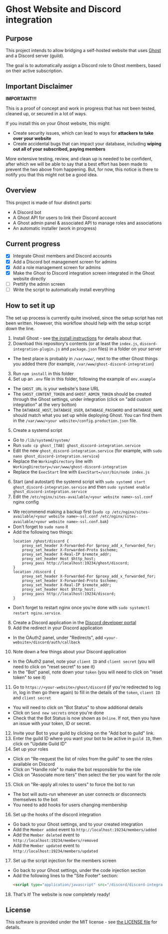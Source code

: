 # Ghost Website and Discord integration

## Purpose

This project intends to allow bridging a self-hosted website that uses [Ghost](https://github.com/TryGhost/Ghost) and a Discord server (guild).

The goal is to automatically assign a Discord role to Ghost members, based on their active subscription.

## Important Disclaimer

**IMPORTANT!!!**

This is a proof of concept and work in progress that has not been tested, cleaned up, or secured in a lot of ways.

If you install this on your Ghost website, this might:
- Create security issues, which can lead to ways for **attackers to take over your website**
- Create accidental bugs that can impact your database, including **wiping out all of your subscribed, paying members**

More extensive testing, review, and clean up is needed to be confident, after which we will be able to say that a best effort has been made to prevent the two above from happening. But, for now, this notice is there to notify you that this might not be a good idea.

## Overview

This project is made of four distinct parts:
- A Discord bot
- A Ghost API for users to link their Discord account
- A Ghost admin panel & associated API to manage roles and associations 
- An automatic installer (work in progress)

## Current progress

- [X] Integrate Ghost members and Discord accounts
- [X] Add a Discord bot management screen for admins
- [X] Add a role management screen for admins
- [X] Make the Ghost to Discord integration screen integrated in the Ghost website directly
- [ ] Prettify the admin screen
- [ ] Write the script to automatically install everything

## How to set it up

The set up process is currently quite involved, since the setup script has not been written. However, this workflow should help with the setup script down the line.

1. Install Ghost - see [the install instructions](https://ghost.org/docs/install/ubuntu/) for details about that.
2. Download this repository's contents (or at least the `index.js`, `discord-integration-plugin.js` and `package.json` files) in a folder on your server
  - The best place is probably in `/var/www/`, next to the other Ghost things you added there (for example, `/var/www/ghost-discord-integration`)
3. Run `npm install` in this folder
4. Set up an `.env` file in this folder, following the example of `env.example`
  - The `GHOST_URL` is your website's base URL
  - The `GHOST_CONTENT_TOKEN` and `GHOST_ADMIN_TOKEN` should be created through the Ghost settings, under integration (click on "add custom integration" at the very botton)
  - The `DATABASE_HOST`, `DATABASE_USER`, `DATABASE_PASSWORD` and `DATABASE_NAME` should match what you set up while deploying Ghost. You can find them in the `/var/www/<your website>/config.production.json` file.
5. Create a systemd script
  - Go to `/lib/systemd/system/`
  - Run `sudo cp ghost_[TAB] ghost_discord-integration.service`
  - Edit the new `ghost_discord-integration.service` (for example, with `sudo nano ghost_discord-integration.service`)
  - Replace the `WorkingDirectory` line with `WorkingDirectory=/var/www/ghost-discord-integration`
  - Replace the `ExecStart` line with `ExecStart=/usr/bin/node index.js`
6. Start (and autostart) the systemd script with `sudo systemd start ghost_discord-integration.service` and then `sudo systemd enable ghost_discord-integration.service`
7. Edit the `/etc/nginx/sites-available/<your website name>-ssl.conf` nginx config
  - We recommend making a backup first (`sudo cp /etc/nginx/sites-available/<your website name>-ssl.conf /etc/nginx/sites-available/<your website name>-ssl.conf.bak`)
  - Don't forget to `sudo nano` it
  - Add the following two things:
    ```nginx
    location /ghost/discord {
        proxy_set_header X-Forwarded-For $proxy_add_x_forwarded_for;
        proxy_set_header X-Forwarded-Proto $scheme;
        proxy_set_header X-Real-IP $remote_addr;
        proxy_set_header Host $http_host;
        proxy_pass http://localhost:19234/ghost/discord;
    }
    location /discord {
        proxy_set_header X-Forwarded-For $proxy_add_x_forwarded_for;
        proxy_set_header X-Forwarded-Proto $scheme;
        proxy_set_header X-Real-IP $remote_addr;
        proxy_set_header Host $http_host;
        proxy_pass http://localhost:19234/discord;
    }
    ```
  - Don't forget to restart nginx once you're done with `sudo systemctl restart nginx.service`.
8. Create a Discord application in the [Discord developer portal](https://discord.com/developers/applications)
9. Add the redirect in your Discord application
  - In the OAuth2 panel, under "Redirects", add `<your-website>/discord/auth/callback`
10. Note down a few things about your Discord application
  - In the OAuth2 panel, note your `client ID` and `client secret` (you will need to click on "reset secret" to see it)
  - In the "Bot" panel, note down your `token` (you will need to click on "reset token" to see it)
11. Go to `https://<your-website>/ghost/discord` (if you're redirected to log in, log in then go there again) to fill in the details of the `token`, `client ID` and `client secret`
  - You will need to click on "Bot Status" to show additional details
  - Click on `Send new secrets` once you're done
  - Check that the Bot Status is now shown as `Online`. If not, then you have an issue with your token, ID or secret.
12. Invite your Bot to your guild by clicking on the "Add bot to guild" link.
13. Enter the guild ID where you want your bot to be active in `guild ID`, then click on "Update Guild ID"
14. Set up your roles
  - Click on "Re-request the list of roles from the guild" to see the roles available on Discord
  - Click on "Handle role" to make the bot responsible for the role
  - Click on "Associate more tiers" then select the tier you want for the role
15. Click on "Re-apply all roles to users" to force the bot to run
  - The bot will auto-run whenever an user connects or disconnects themselves to the bot
  - You need to add hooks for users changing membership
16. Set up the hooks of the discord integration
  - Go back to your Ghost settings, and to your created integration
  - Add the `Member added` event to `http://localhost:19234/members/added`
  - Add the `Member deleted` event to `http://localhost:19234/members/removed`
  - Add the `Member updated` event to `http://localhost:19234/members/updated`
17. Set up the script injection for the members screen
  - Go back to your Ghost settings, under the code injection section
  - Add the following lines to the "Site Footer" section:
    ```html
    <script type="application/javascript" src="/discord/discord-integration-plugin.js"></script>
    ```
18. That's it! The website is now completely ready!

## License

This software is provided under the MIT license - see [the LICENSE file](./LICENSE) for details.

